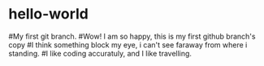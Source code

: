 # hello-world
#My first git branch.
#Wow! I am so happy, this is my first github branch's copy
#I think something block my eye, i can't see faraway from where i standing.
#I like coding accuratuly, and I like travelling.
